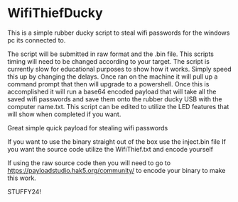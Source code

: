 # WifiThiefDucky
This is a simple rubber ducky script to steal wifi passwords for the windows pc its connected to. 

The script will be submitted in raw format and the .bin file. 
This scripts timing will need to be changed according to your target. 
The script is currently slow for educational purposes to show how it works. 
Simply speed this up by changing the delays.
Once ran on the machine it will pull up a command prompt that then will
upgrade to a powershell.
Once this is accomplished it will run a base64 encoded payload that will take all the saved wifi 
passwords and save them onto the rubber ducky USB with the computer name.txt. This script can be edited to utilize the LED 
features that will show when completed if you want.

Great simple quick payload for stealing wifi passwords

If you want to use the binary straight out of the box use the inject.bin file
If you want the source code utilize the WifiThief.txt and encode yourself


If using the raw source code then you will need to go to https://payloadstudio.hak5.org/community/ to encode your binary to make this work.

STUFFY24!
